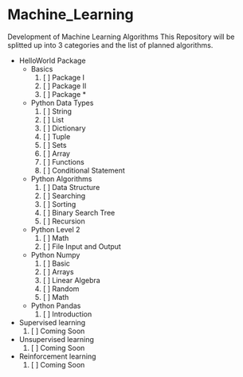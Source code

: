 # Machine_Learning
Development of Machine Learning Algorithms
This Repository will be splitted up into 3 categories and the list of planned algorithms.
+ HelloWorld Package
  + Basics
    1. [ ] Package I
    2. [ ] Package II
    3. [ ] Package *
  + Python Data Types
    1. [ ] String
    2. [ ] List
    3. [ ] Dictionary
    4. [ ] Tuple
    5. [ ] Sets
    6. [ ] Array
    7. [ ] Functions
    8. [ ] Conditional Statement
  + Python Algorithms
    1. [ ] Data Structure
    2. [ ] Searching
    3. [ ] Sorting
    4. [ ] Binary Search Tree
    5. [ ] Recursion
  + Python Level 2
    1. [ ] Math
    2. [ ] File Input and Output
  + Python Numpy
    1. [ ] Basic
    2. [ ] Arrays
    3. [ ] Linear Algebra
    4. [ ] Random
    5. [ ] Math
  + Python Pandas
    1. [ ] Introduction
+ Supervised learning
  1. [ ] Coming Soon
+ Unsupervised learning
  1. [ ] Coming Soon
+ Reinforcement learning
  1. [ ] Coming Soon
